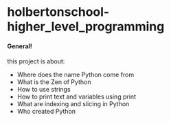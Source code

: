 # holbertonschool-higher_level_programming
#### General!
this project is about:
  - Where does the name Python come from
  - What is the Zen of Python
  - How to use strings
  - How to print text and variables using print
  - What are indexing and slicing in Python
  - Who created Python

